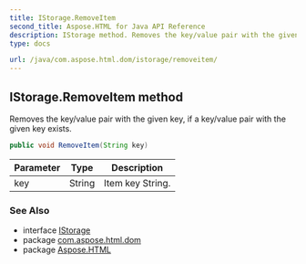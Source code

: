 ```yaml
---
title: IStorage.RemoveItem
second_title: Aspose.HTML for Java API Reference
description: IStorage method. Removes the key/value pair with the given key if a key/value pair with the given key exists
type: docs

url: /java/com.aspose.html.dom/istorage/removeitem/
---
```

## IStorage.RemoveItem method

Removes the key/value pair with the given key, if a key/value pair with the given key exists.

```java
public void RemoveItem(String key)
```

| Parameter | Type | Description |
| --- | --- | --- |
| key | String | Item key String. |

### See Also

* interface [IStorage](../)
* package [com.aspose.html.dom](../../../com.aspose.html.dom/)
* package [Aspose.HTML](../../../)
